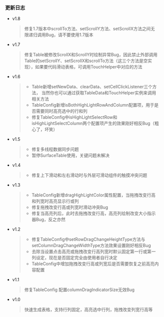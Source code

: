 ### 更新日志
- v1.8
  > 修复1.7版本中scrollTo方法、setScrollY方法、setScrollX方法之间无限递归调用Bug，请不要使用1.7版本

- v1.7
  > 修复Table被修改ScrollX和ScrollY时绘制异常Bug，因此禁止外部调用Table的setScrollY、setScrollX和scrollTo方法（这三个方法是空实现），如果要代码滑动表格，可调用TouchHelper中对应的方法

- v1.6
  > * Table新增setNewData、clearData、setCellClickListener三个方法，
 当然你也可以通过获取TableData和TouchHelper实例来调用相关方法
  > * TableConfig新增isBothHighLightRowAndColumn配置项，用于是否需要同时高亮选中的行和列
  > * 修复TableConfig中isHighLightSelectRow和isHighLightSelectColumn两个配置项产生的效果刚好相反Bug（粗心了，坏笑）

- v1.5
  > * 修复多线程数据同步问题
  > * 暂停SurfaceTable使用，关键问题未解决

- v1.4
  > * 修复上下滑动和左右滑动时与外层可滑动组件的触摸冲突问题

- v1.3
  > * TableConfig新增dragHighLightColor属性配置，当拖拽改变行高和列宽时高亮显示行或列
  > * 修复拖拽改变行高或列宽时滑动冲突Bug
  > * 修复当高亮列后，此时去拖拽改变行高，高亮列绘制改变大小指示器Bug，反之亦然

- v1.2
  > * 修复TableConfig中setRowDragChangeHeightType方法与setColumnDragChangeWidthType方法效果设置刚好相反Bug
  > * 去除当设置点击高亮或拖拽改变行高列宽时默认固定第一行或第一列设定，现在是否固定完全由使用者自行决定
  > * TableConfig中增加拖拽改变行高或列宽后是否需要恢复之前高亮内容配置

- v1.1
  > 修复TableConfig 配置columnDragIndicatorSize无效Bug

- v1.0
  > 快速生成表格，支持行列固定，高亮选中行列，拖拽改变列宽行高等

